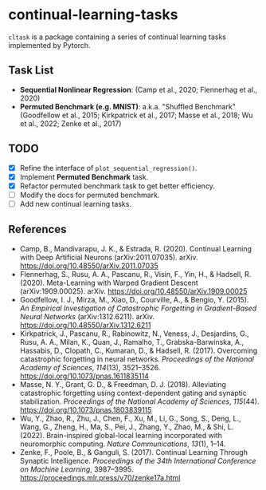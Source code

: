 # continual-learning-tasks

`cltask` is a package containing a series of continual learning tasks implemented by Pytorch.

## Task List

* **Sequential Nonlinear Regression**: (Camp et al., 2020; Flennerhag et al., 2020)
* **Permuted Benchmark (e.g. MNIST)**: a.k.a. "Shuffled Benchmark" (Goodfellow et al., 2015; Kirkpatrick et al., 2017; Masse et al., 2018; Wu et al., 2022; Zenke et al., 2017)

## TODO

* [x] Refine the interface of `plot_sequential_regression()`.
* [x] Implement **Permuted Benchmark** task.
* [x] Refactor permuted benchmark task to get better efficiency.
* [ ] Modify the docs for permuted benchmark.
* [ ] Add new continual learning tasks.

## References

* Camp, B., Mandivarapu, J. K., & Estrada, R. (2020). Continual Learning with Deep Artificial Neurons (arXiv:2011.07035). arXiv. https://doi.org/10.48550/arXiv.2011.07035
* Flennerhag, S., Rusu, A. A., Pascanu, R., Visin, F., Yin, H., & Hadsell, R. (2020). Meta-Learning with Warped Gradient Descent (arXiv:1909.00025). arXiv. https://doi.org/10.48550/arXiv.1909.00025
* Goodfellow, I. J., Mirza, M., Xiao, D., Courville, A., & Bengio, Y. (2015). _An Empirical Investigation of Catastrophic Forgetting in Gradient-Based Neural Networks_ (arXiv:1312.6211). arXiv. https://doi.org/10.48550/arXiv.1312.6211
* Kirkpatrick, J., Pascanu, R., Rabinowitz, N., Veness, J., Desjardins, G., Rusu, A. A., Milan, K., Quan, J., Ramalho, T., Grabska-Barwinska, A., Hassabis, D., Clopath, C., Kumaran, D., & Hadsell, R. (2017). Overcoming catastrophic forgetting in neural networks. _Proceedings of the National Academy of Sciences_, _114_(13), 3521–3526. https://doi.org/10.1073/pnas.1611835114
* Masse, N. Y., Grant, G. D., & Freedman, D. J. (2018). Alleviating catastrophic forgetting using context-dependent gating and synaptic stabilization. _Proceedings of the National Academy of Sciences_, _115_(44). https://doi.org/10.1073/pnas.1803839115
* Wu, Y., Zhao, R., Zhu, J., Chen, F., Xu, M., Li, G., Song, S., Deng, L., Wang, G., Zheng, H., Ma, S., Pei, J., Zhang, Y., Zhao, M., & Shi, L. (2022). Brain-inspired global-local learning incorporated with neuromorphic computing. _Nature Communications_, _13_(1), 1–14.
* Zenke, F., Poole, B., & Ganguli, S. (2017). Continual Learning Through Synaptic Intelligence. _Proceedings of the 34th International Conference on Machine Learning_, 3987–3995. https://proceedings.mlr.press/v70/zenke17a.html

